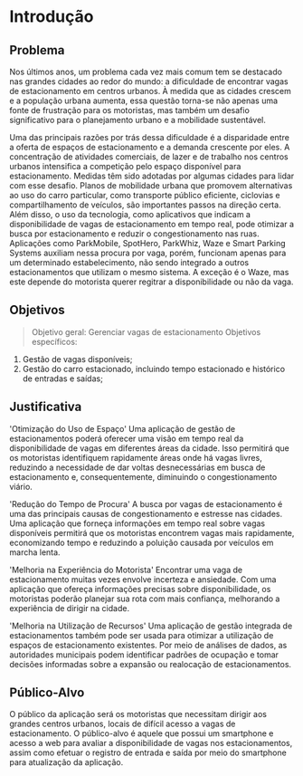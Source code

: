 # Introdução

## Problema

Nos últimos anos, um problema cada vez mais comum tem se destacado nas grandes cidades ao redor do mundo: a dificuldade de encontrar vagas de estacionamento em centros urbanos. À medida que as cidades crescem e a população urbana aumenta, essa questão torna-se não apenas uma fonte de frustração para os motoristas, mas também um desafio significativo para o planejamento urbano e a mobilidade sustentável.

Uma das principais razões por trás dessa dificuldade é a disparidade entre a oferta de espaços de estacionamento e a demanda crescente por eles. A concentração de atividades comerciais, de lazer e de trabalho nos centros urbanos intensifica a competição pelo espaço disponível para estacionamento. Medidas têm sido adotadas por algumas cidades para lidar com esse desafio. Planos de mobilidade urbana que promovem alternativas ao uso do carro particular, como transporte público eficiente, ciclovias e compartilhamento de veículos, são importantes passos na direção certa. Além disso, o uso da tecnologia, como aplicativos que indicam a disponibilidade de vagas de estacionamento em tempo real, pode otimizar a busca por estacionamento e reduzir o congestionamento nas ruas. Aplicações como ParkMobile, SpotHero, ParkWhiz, Waze e Smart Parking Systems auxiliam nessa procura por vaga, porém, funcionam apenas para um determinado estabelecimento, não sendo integrado a outros estacionamentos que utilizam o mesmo sistema. A exceção é o Waze, mas este depende do motorista querer regitrar a disponibilidade ou não da vaga.

## Objetivos

> Objetivo geral: Gerenciar vagas de estacionamento
> Objetivos específicos: 
1. Gestão de vagas disponíveis;
2. Gestão do carro estacionado, incluindo tempo estacionado e histórico de entradas e saídas;

## Justificativa

'Otimização do Uso de Espaço'
Uma aplicação de gestão de estacionamentos poderá oferecer uma visão em tempo real da disponibilidade de vagas em diferentes áreas da cidade. Isso permitirá que os motoristas identifiquem rapidamente áreas onde há vagas livres, reduzindo a necessidade de dar voltas desnecessárias em busca de estacionamento e, consequentemente, diminuindo o congestionamento viário.

'Redução do Tempo de Procura'
A busca por vagas de estacionamento é uma das principais causas de congestionamento e estresse nas cidades. Uma aplicação que forneça informações em tempo real sobre vagas disponíveis permitirá que os motoristas encontrem vagas mais rapidamente, economizando tempo e reduzindo a poluição causada por veículos em marcha lenta.

'Melhoria na Experiência do Motorista'
Encontrar uma vaga de estacionamento muitas vezes envolve incerteza e ansiedade. Com uma aplicação que ofereça informações precisas sobre disponibilidade, os motoristas poderão planejar sua rota com mais confiança, melhorando a experiência de dirigir na cidade.

'Melhoria na Utilização de Recursos'
Uma aplicação de gestão integrada de estacionamentos também pode ser usada para otimizar a utilização de espaços de estacionamento existentes. Por meio de análises de dados, as autoridades municipais podem identificar padrões de ocupação e tomar decisões informadas sobre a expansão ou realocação de estacionamentos.

## Público-Alvo

O público da aplicação será os motoristas que necessitam dirigir aos grandes centros urbanos, locais de difícil acesso a vagas de estacionamento. O público-alvo é aquele que possui um smartphone e acesso a web para avaliar a disponibilidade de vagas nos estacionamentos, assim como efetuar o registro de entrada e saída por meio do smartphone para atualização da aplicação. 
